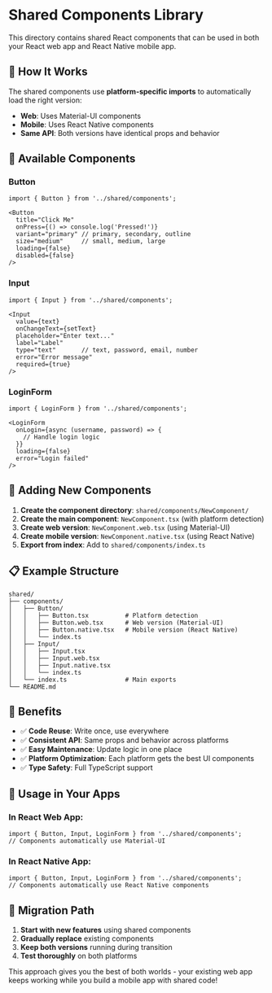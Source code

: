 # Shared Components Library

This directory contains shared React components that can be used in both your React web app and React Native mobile app.

## 🚀 How It Works

The shared components use **platform-specific imports** to automatically load the right version:
- **Web**: Uses Material-UI components
- **Mobile**: Uses React Native components
- **Same API**: Both versions have identical props and behavior

## 📱 Available Components

### Button
```tsx
import { Button } from '../shared/components';

<Button
  title="Click Me"
  onPress={() => console.log('Pressed!')}
  variant="primary" // primary, secondary, outline
  size="medium"     // small, medium, large
  loading={false}
  disabled={false}
/>
```

### Input
```tsx
import { Input } from '../shared/components';

<Input
  value={text}
  onChangeText={setText}
  placeholder="Enter text..."
  label="Label"
  type="text"       // text, password, email, number
  error="Error message"
  required={true}
/>
```

### LoginForm
```tsx
import { LoginForm } from '../shared/components';

<LoginForm
  onLogin={async (username, password) => {
    // Handle login logic
  }}
  loading={false}
  error="Login failed"
/>
```

## 🔧 Adding New Components

1. **Create the component directory**: `shared/components/NewComponent/`
2. **Create the main component**: `NewComponent.tsx` (with platform detection)
3. **Create web version**: `NewComponent.web.tsx` (using Material-UI)
4. **Create mobile version**: `NewComponent.native.tsx` (using React Native)
5. **Export from index**: Add to `shared/components/index.ts`

## 📋 Example Structure

```
shared/
├── components/
│   ├── Button/
│   │   ├── Button.tsx          # Platform detection
│   │   ├── Button.web.tsx      # Web version (Material-UI)
│   │   ├── Button.native.tsx   # Mobile version (React Native)
│   │   └── index.ts
│   ├── Input/
│   │   ├── Input.tsx
│   │   ├── Input.web.tsx
│   │   ├── Input.native.tsx
│   │   └── index.ts
│   └── index.ts                # Main exports
└── README.md
```

## 🎯 Benefits

- ✅ **Code Reuse**: Write once, use everywhere
- ✅ **Consistent API**: Same props and behavior across platforms
- ✅ **Easy Maintenance**: Update logic in one place
- ✅ **Platform Optimization**: Each platform gets the best UI components
- ✅ **Type Safety**: Full TypeScript support

## 🚀 Usage in Your Apps

### In React Web App:
```tsx
import { Button, Input, LoginForm } from '../shared/components';
// Components automatically use Material-UI
```

### In React Native App:
```tsx
import { Button, Input, LoginForm } from '../shared/components';
// Components automatically use React Native components
```

## 🔄 Migration Path

1. **Start with new features** using shared components
2. **Gradually replace** existing components
3. **Keep both versions** running during transition
4. **Test thoroughly** on both platforms

This approach gives you the best of both worlds - your existing web app keeps working while you build a mobile app with shared code! 